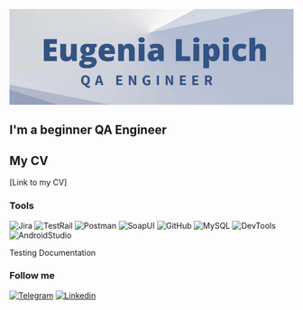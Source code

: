 ![Header](https://github.com/LipichEugenia/LipichEugenia/blob/main/assets/cover.png)
## I'm a beginner QA Engineer
## My CV
[Link to my CV]
### Tools
![Jira](https://img.shields.io/badge/Jira-090909?style=for-the-badge&logo=jira&logoColor=136be1)
![TestRail](https://img.shields.io/badge/TestRail-090909?style=for-the-badge&logo=&logoColor=71b556)
![Postman](https://img.shields.io/badge/Postman-090909?style=for-the-badge&logo=postman&logoColor=f76935)
![SoapUI](https://img.shields.io/badge/SoapUI-090909?style=for-the-badge&logo=postman&logoColor=fCDC00)
![GitHub](https://img.shields.io/badge/Github-090909?style=for-the-badge&logo=github&logoColor=8cc4d7)
![MySQL](https://img.shields.io/badge/MySQL-090909?style=for-the-badge&logo=mysql&logoColor=00618a)
![DevTools](https://img.shields.io/badge/DevTools-090909?style=for-the-badge&logo=googlechrome&logoColor=2674f2)
![AndroidStudio](https://img.shields.io/badge/AndroidStudio-090909?style=for-the-badge&logo=androidstudio&logoColor=3ad07d)

Testing Documentation

### Follow me
[![Telegram](https://img.shields.io/badge/Telegram-090909?style=for-the-badge&logo=telegram&logoColor=31a5db)](https://t.me/eugenia_titari)
[![Linkedin](https://img.shields.io/badge/Linkedin-090909?style=for-the-badge&logo=linkedin&logoColor=0073b1)](https://www.linkedin.com/in/eugenia-lipich/)